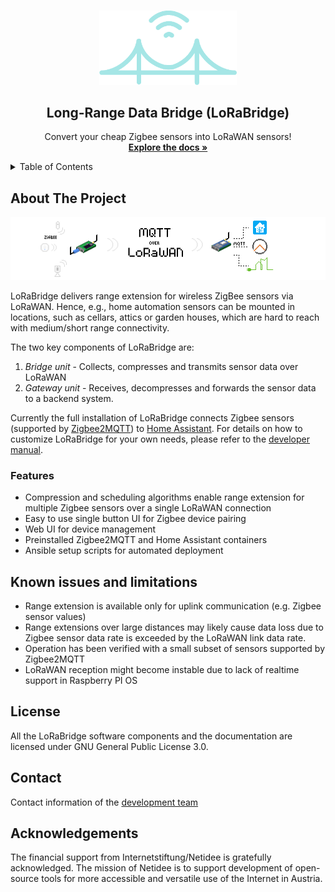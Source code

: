 <!-- PROJECT SHIELDS -->
<!--
*** I'm using markdown "reference style" links for readability.
*** Reference links are enclosed in brackets [ ] instead of parentheses ( ).
*** See the bottom of this document for the declaration of the reference variables
*** for contributors-url, forks-url, etc. This is an optional, concise syntax you may use.
*** https://www.markdownguide.org/basic-syntax/#reference-style-links
-->



<a name="readme-top"></a>


<!-- PROJECT LOGO -->
<br />
<div align="center">
  <a href="[https://github.com/lorabridge/lorabridge](https://github.com/lorabridge/lorabridge)">
    <img src="https://github.com/lorabridge/lorabridge.github.io/blob/main/docs/assets/loradatabridge_logo_large.png" alt="Logo" width="220">
  </a>

  <h2 align="center">Long-Range Data Bridge (LoRaBridge)</h2>

  <p align="center">
    Convert your cheap Zigbee sensors into LoRaWAN sensors!
    <br />
    <a href="https://lorabridge.github.io/"><strong>Explore the docs »</strong></a>   
  </p>
</div>

<!-- TABLE OF CONTENTS -->
<details>
  <summary>Table of Contents</summary>
  <ol>
    <li>
      <a href="#about-the-project">About The Project</a>
      <ul>
        <li><a href="#features">Features</a></li>
      </ul>
    </li>
    <li>
      <a href="#getting-started">Getting Started</a>
      <ul>
        <li><a href="#prerequisites">Prerequisites</a></li>
        <li><a href="#installation">Installation</a></li>
      </ul>
    </li>
    <li><a href="#usage">Usage</a></li>
    <li><a href="#contributing">Contributing</a></li>
    <li><a href="#license">License</a></li>
    <li><a href="#contact">Contact</a></li>
    <li><a href="#acknowledgments">Acknowledgments</a></li>
  </ol>
</details>



<!-- ABOUT THE PROJECT -->
## About The Project


<img src="https://github.com/lorabridge/lorabridge.github.io/blob/main/docs/assets/lorabridge_frontpage_system_diagram.png" alt="Logo" width="1000">
  

LoRaBridge delivers range extension for wireless ZigBee sensors via LoRaWAN. Hence, e.g., home automation sensors can be mounted
in locations, such as cellars, attics or garden houses, which are hard to reach with medium/short range connectivity.

The two key components of LoRaBridge are: 
1) <i> Bridge unit </i> - Collects, compresses and transmits sensor data over LoRaWAN 
2) <i> Gateway unit </i> - Receives, decompresses and forwards the sensor data to a backend system. 

Currently the full installation of LoRaBridge connects Zigbee sensors (supported by <a href="https://www.zigbee2mqtt.io/">Zigbee2MQTT</a>) to <a href="https://www.home-assistant.io/">Home Assistant</a>. 
For details on how to customize LoRaBridge for your own needs, please refer to the [developer manual](https://lorabridge.github.io/development/dev.html).


### Features

- Compression and scheduling algorithms enable range extension for multiple Zigbee sensors over a single LoRaWAN connection
- Easy to use single button UI for Zigbee device pairing
- Web UI for device management
- Preinstalled Zigbee2MQTT and Home Assistant containers
- Ansible setup scripts for automated deployment

## Known issues and limitations

- Range extension is available only for uplink communication (e.g. Zigbee sensor values)
- Range extensions over large distances may likely cause data loss due to Zigbee sensor data rate is exceeded by the LoRaWAN link data rate.
- Operation has been verified with a small subset of sensors supported by Zigbee2MQTT
- LoRaWAN reception might become instable due to lack of realtime support in Raspberry PI OS

## License

All the LoRaBridge software components and the documentation are licensed under GNU General Public License 3.0.

## Contact

Contact information of the [development team](https://isf.fhstp.ac.at/en/team/henri-ruotsalainen)

## Acknowledgements

The financial support from Internetstiftung/Netidee is gratefully acknowledged. The mission of Netidee is to support development of open-source tools for more accessible and versatile use of the Internet in Austria.





<!-- MARKDOWN LINKS & IMAGES -->
<!-- https://www.markdownguide.org/basic-syntax/#reference-style-links -->
[contributors-shield]: https://img.shields.io/github/contributors/othneildrew/Best-README-Template.svg?style=for-the-badge
[contributors-url]: https://github.com/lorabridge/lorabridge/graphs/contributors
[forks-shield]: https://img.shields.io/github/forks/othneildrew/Best-README-Template.svg?style=for-the-badge
[forks-url]: https://github.com/othneildrew/Best-README-Template/network/members
[stars-shield]: https://img.shields.io/github/stars/othneildrew/Best-README-Template.svg?style=for-the-badge
[stars-url]: https://github.com/othneildrew/Best-README-Template/stargazers
[issues-shield]: https://img.shields.io/github/issues/othneildrew/Best-README-Template.svg?style=for-the-badge
[issues-url]: https://github.com/othneildrew/Best-README-Template/issues
[license-shield]: https://img.shields.io/github/license/othneildrew/Best-README-Template.svg?style=for-the-badge
[license-url]: https://github.com/othneildrew/Best-README-Template/blob/master/LICENSE.txt
[linkedin-shield]: https://img.shields.io/badge/-LinkedIn-black.svg?style=for-the-badge&logo=linkedin&colorB=555
[linkedin-url]: https://linkedin.com/in/othneildrew
[product-screenshot]: images/screenshot.png
[Next.js]: https://img.shields.io/badge/next.js-000000?style=for-the-badge&logo=nextdotjs&logoColor=white
[Next-url]: https://nextjs.org/
[React.js]: https://img.shields.io/badge/React-20232A?style=for-the-badge&logo=react&logoColor=61DAFB
[React-url]: https://reactjs.org/
[Vue.js]: https://img.shields.io/badge/Vue.js-35495E?style=for-the-badge&logo=vuedotjs&logoColor=4FC08D
[Vue-url]: https://vuejs.org/
[Angular.io]: https://img.shields.io/badge/Angular-DD0031?style=for-the-badge&logo=angular&logoColor=white
[Angular-url]: https://angular.io/
[Svelte.dev]: https://img.shields.io/badge/Svelte-4A4A55?style=for-the-badge&logo=svelte&logoColor=FF3E00
[Svelte-url]: https://svelte.dev/
[Laravel.com]: https://img.shields.io/badge/Laravel-FF2D20?style=for-the-badge&logo=laravel&logoColor=white
[Laravel-url]: https://laravel.com
[Bootstrap.com]: https://img.shields.io/badge/Bootstrap-563D7C?style=for-the-badge&logo=bootstrap&logoColor=white
[Bootstrap-url]: https://getbootstrap.com
[JQuery.com]: https://img.shields.io/badge/jQuery-0769AD?style=for-the-badge&logo=jquery&logoColor=white
[JQuery-url]: https://jquery.com 
